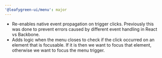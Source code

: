 ```yaml
---
'@leafygreen-ui/menu': major
---
```


- Re-enables native event propagation on trigger clicks. Previously this was done to prevent errors caused by different event handling in React vs Backbone.
- Adds logic when the menu closes to check if the click occurred on an element that is focusable. If it is then we want to focus that element, otherwise we want to focus the menu trigger.